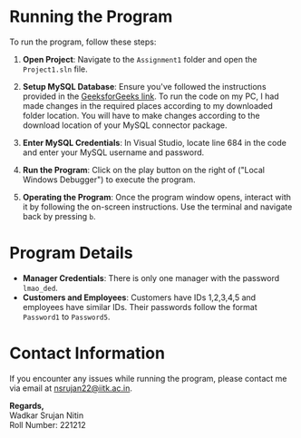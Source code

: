 # Running the Program

To run the program, follow these steps:

1. **Open Project**: Navigate to the `Assignment1` folder and open the `Project1.sln` file. 
2. **Setup MySQL Database**: Ensure you've followed the instructions provided in the [GeeksforGeeks link](https://www.geeksforgeeks.org/how-to-setup-mysql-database-in-visual-studio-2022-for-a-cpp-application/). To run the code on my PC, I had made changes in the required places according to my downloaded folder location. You will have to make changes according to the download location of your MySQL connector package.

3. **Enter MySQL Credentials**: In Visual Studio, locate line 684 in the code and enter your MySQL username and password.

4. **Run the Program**: Click on the play button on the right of ("Local Windows Debugger") to execute the program.

5. **Operating the Program**: Once the program window opens, interact with it by following the on-screen instructions. Use the terminal and navigate back by pressing `b`.

# Program Details

- **Manager Credentials**: There is only one manager with the password `lmao_ded`.
- **Customers and Employees**: Customers have IDs 1,2,3,4,5 and employees have similar IDs. Their passwords follow the format `Password1` to `Password5`.

# Contact Information

If you encounter any issues while running the program, please contact me via email at [nsrujan22@iitk.ac.in](mailto:nsrujan22@iitk.ac.in). 

**Regards,**  
Wadkar Srujan Nitin  
Roll Number: 221212
